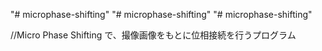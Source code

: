 "# microphase-shifting" 
"# microphase-shifting" 
"# microphase-shifting" 

//Micro Phase Shifting で、撮像画像をもとに位相接続を行うプログラム
